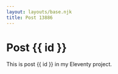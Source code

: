 ```yaml
---
layout: layouts/base.njk
title: Post 13886
---
```


# Post {{ id }}

This is post {{ id }} in my Eleventy project.
